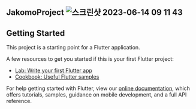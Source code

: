 ## JakomoProject ![스크린샷 2023-06-14 09 11 43](https://github.com/kimtaeoug/jakomo/assets/43867912/c2f2d280-849d-4cd5-b26d-36f1a3edcb1f)


> 
## Getting Started

This project is a starting point for a Flutter application.

A few resources to get you started if this is your first Flutter project:

- [Lab: Write your first Flutter app](https://flutter.dev/docs/get-started/codelab)
- [Cookbook: Useful Flutter samples](https://flutter.dev/docs/cookbook)

For help getting started with Flutter, view our
[online documentation](https://flutter.dev/docs), which offers tutorials,
samples, guidance on mobile development, and a full API reference.
